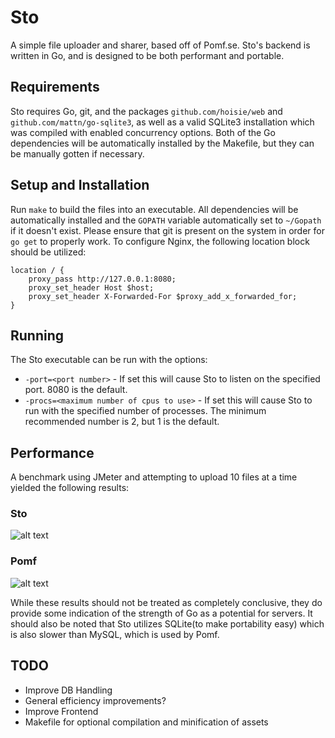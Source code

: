 # Sto
A simple file uploader and sharer, based off of Pomf.se. Sto's backend is written in Go, and is designed to be both performant and portable.

## Requirements
Sto requires Go, git, and the packages `github.com/hoisie/web` and `github.com/mattn/go-sqlite3`, as well as a valid SQLite3 installation which was compiled with enabled concurrency options. Both of the Go dependencies will be automatically installed by the Makefile, but they can be manually gotten if necessary.

## Setup and Installation
Run `make` to build the files into an executable. All dependencies will be automatically installed and the `GOPATH` variable automatically set to `~/Gopath` if it doesn't exist. Please ensure that git is present on the system in order for `go get` to properly work.
To configure Nginx, the following location block should be utilized: 
```
location / {
    proxy_pass http://127.0.0.1:8080;
    proxy_set_header Host $host;
    proxy_set_header X-Forwarded-For $proxy_add_x_forwarded_for;
}
```

## Running
The Sto executable can be run with the options:
* `-port=<port number>` - If set this will cause Sto to listen on the specified port. 8080 is the default.
* `-procs=<maximum number of cpus to use>` - If set this will cause Sto to run with the specified number of processes. The minimum recommended number is 2, but 1 is the default.

## Performance
A benchmark using JMeter and attempting to upload 10 files at a time yielded the following results:
### Sto
![alt text](https://fuwa.se/2z0hl.png/Go_Results.png "Sto Benchmark 1")
### Pomf
![alt text](https://fuwa.se/o3lpw.png/Pomf_Results.png "Pomf Benchmark 1")

While these results should not be treated as completely conclusive, they do provide some indication of the strength of Go as a potential for servers. It should also be noted that Sto utilizes SQLite(to make portability easy) which is also slower than MySQL, which is used by Pomf.

## TODO
* Improve DB Handling
* General efficiency improvements?
* Improve Frontend
* Makefile for optional compilation and minification of assets
